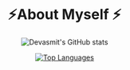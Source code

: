 <div align="center">

# ⚡️About Myself ⚡️ 
 
![Devasmit's GitHub stats](https://github-readme-stats.vercel.app/api?username=DevasmitDutta&show_icons=true&theme=tokyonight&count_private=true&show_icons=true)

[![Top Languages](https://github-readme-stats.vercel.app/api/top-langs/?username=DevasmitDutta&hide_progress=true)](https://github.com/DevasmitDutta/github-readme-stats)

 </div>  
